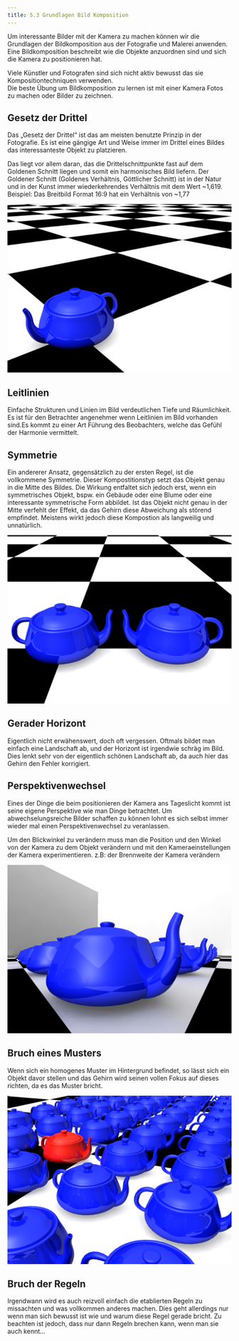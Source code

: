 ```yaml
---
title: 5.3 Grundlagen Bild Komposition
---
```


Um interessante Bilder mit der Kamera zu machen können wir die Grundlagen der Bildkomposition aus der Fotografie und Malerei anwenden.
Eine Bildkomposition beschreibt wie die Objekte anzuordnen sind und sich die Kamera zu positionieren hat.

Viele Künstler und Fotografen sind sich nicht aktiv bewusst das sie Kompositiontechniquen verwenden.  
Die beste Übung um Bildkomposition zu lernen ist mit einer Kamera Fotos zu machen oder Bilder zu zeichnen.

## Gesetz der Drittel

Das „Gesetz der Drittel“ ist das am meisten benutzte Prinzip in der Fotografie. Es ist eine gängige Art und Weise immer
im Drittel eines Bildes das interessanteste Objekt zu platzieren.

Das liegt vor allem daran, das die Drittelschnittpunkte fast auf dem Goldenen Schnitt liegen und somit ein harmonisches Bild liefern.
Der Goldener Schnitt (Goldenes Verhältnis, Göttlicher Schnitt) ist in der Natur und in der Kunst immer wiederkehrendes Verhältnis
mit dem Wert ~1,619. Beispiel: Das Breitbild Format 16:9 hat ein Verhältnis von ~1,77

![Gesetz der Drittel](../../../assets/05_camera/images/Komposition/drittel.png)

## Leitlinien

Einfache Strukturen und Linien im Bild verdeutlichen Tiefe und Räumlichkeit. Es ist für den Betrachter angenehmer wenn Leitlinien
im Bild vorhanden sind.Es kommt zu einer Art Führung des Beobachters, welche das Gefühl der Harmonie vermittelt.

## Symmetrie

Ein andererer Ansatz, gegensätzlich zu der ersten Regel, ist die vollkommene Symmetrie. Dieser Kompostitionstyp setzt das Objekt genau in die Mitte des Bildes. Die Wirkung entfaltet sich jedoch erst, wenn ein symmetrisches Objekt, bspw. ein Gebäude oder eine Blume oder eine interessante symmetrische Form abbildet. Ist das Objekt nicht genau in der Mitte verfehlt der Effekt, da das Gehirn diese Abweichung als störend empfindet. Meistens wirkt jedoch diese Kompostion als langweilig und unnatürlich.

![Symmetrie](../../../assets/05_camera/images/Komposition/symmetrie.png)

## Gerader Horizont

Eigentlich nicht erwähenswert, doch oft vergessen. Oftmals bildet man einfach eine Landschaft ab, und der Horizont ist irgendwie schräg im Bild. Dies lenkt sehr von der eigentlich schönen Landschaft ab, da auch hier das Gehirn den Fehler korrigiert.

## Perspektivenwechsel

Eines der Dinge die beim positionieren der Kamera ans Tageslicht kommt ist seine eigene Perspektive wie man Dinge betrachtet.
Um abwechselungsreiche Bilder schaffen zu können lohnt es sich selbst immer wieder mal einen Perspektivenwechsel zu veranlassen.

Um den Blickwinkel zu verändern muss man die Position und den Winkel von der Kamera zu dem Objekt verändern und mit den
Kameraeinstellungen der Kamera experimentieren. z.B: der Brennweite der Kamera verändern

![Perspektivenwechsel](../../../assets/05_camera/images/Komposition/PerspektivenWechsel.png)

## Bruch eines Musters

Wenn sich ein homogenes Muster im Hintergrund befindet, so lässt sich ein Objekt davor stellen und das Gehirn wird seinen
vollen Fokus auf dieses richten, da es das Muster bricht.

![Bruch eines Musters](../../../assets/05_camera/images/Komposition/BruchEinesMusters.png)

## Bruch der Regeln

Irgendwann wird es auch reizvoll einfach die etablierten Regeln zu missachten und was vollkommen anderes machen. Dies geht
allerdings nur wenn man sich bewusst ist wie und warum diese Regel gerade bricht. Zu beachten ist jedoch, dass nur dann Regeln brechen kann, wenn man sie auch kennt...
